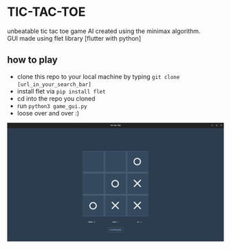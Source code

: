 # TIC-TAC-TOE
unbeatable tic tac toe game AI  created using the minimax algorithm. </br>
GUI made using flet library [flutter with python]

## how to play
- clone this repo to your local machine by typing `git clone [url_in_your_search_bar]`
- install flet via `pip install flet`
- cd into the repo you cloned
- run `python3 game_gui.py`
- loose over and over :)

<img src="images/updated_img.png" />
